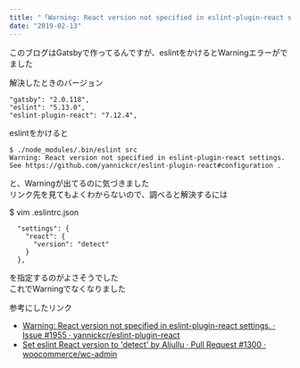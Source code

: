 ```yaml
---
title: "「Warning: React version not specified in eslint-plugin-react settings.」を解決する"
date: "2019-02-13"
---
```


このブログはGatsbyで作ってるんですが、eslintをかけるとWarningエラーがでました

解決したときのバージョン

```
"gatsby": "2.0.118",
"eslint": "5.13.0",
"eslint-plugin-react": "7.12.4",
```

eslintをかけると  

```
$ ./node_modules/.bin/eslint src
Warning: React version not specified in eslint-plugin-react settings. See https://github.com/yannickcr/eslint-plugin-react#configuration .
```

と、Warningが出てるのに気づきました  
リンク先を見てもよくわからないので、調べると解決するには  

$ vim .eslintrc.json

```
  "settings": {
    "react": {
      "version": "detect"
    }
  },
```

を指定するのがよさそうでした  
これでWarningでなくなりました  

参考にしたリンク  
- [Warning: React version not specified in eslint\-plugin\-react settings\. · Issue \#1955 · yannickcr/eslint\-plugin\-react](https://github.com/yannickcr/eslint-plugin-react/issues/1955)
- [Set eslint React version to 'detect' by Aljullu · Pull Request \#1300 · woocommerce/wc\-admin](https://github.com/woocommerce/wc-admin/pull/1300)
